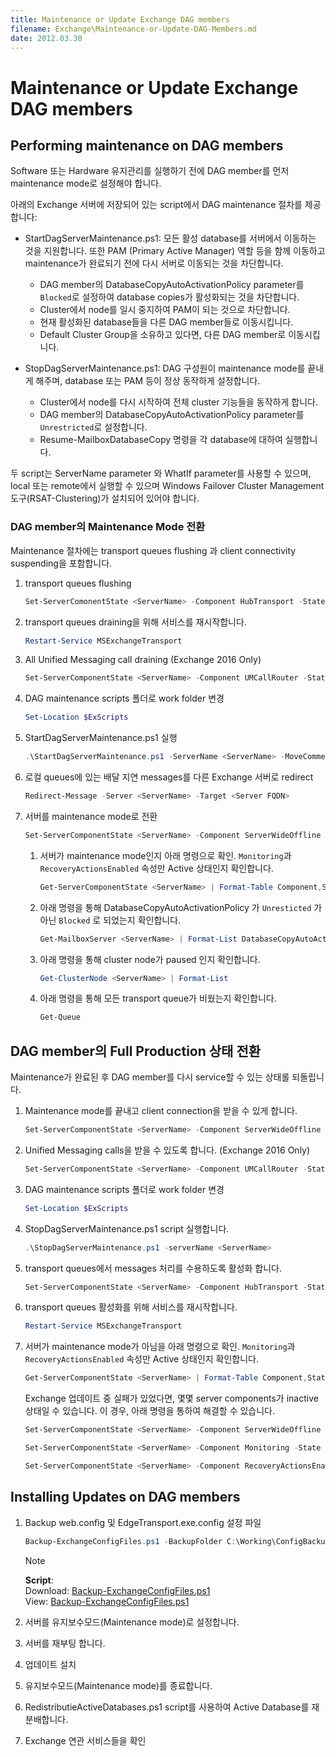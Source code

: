 ```yaml
---
title: Maintenance or Update Exchange DAG members
filename: Exchange\Maintenance-or-Update-DAG-Members.md
date: 2012.03.30
---
```


# Maintenance or Update Exchange DAG members

## Performing maintenance on DAG members

Software 또는 Hardware 유지관리를 실행하기 전에 DAG member를 먼저 maintenance mode로 설정해야 합니다.

아래의 Exchange 서버에 저장되어 있는 script에서 DAG maintenance 절차를 제공합니다:

- StartDagServerMaintenance.ps1: 모든 활성 database를 서버에서 이동하는 것을 지원합니다. 또한 PAM (Primary Active Manager) 역할 등을 함께 이동하고 maintenance가 완료되기 전에 다시 서버로 이동되는 것을 차단합니다.

    - DAG member의 DatabaseCopyAutoActivationPolicy parameter를 `Blocked`로 설정하여 database copies가 활성화되는 것을 차단합니다.
    - Cluster에서 node를 일시 중지하여 PAM이 되는 것으로 차단합니다.
    - 현재 활성화된 database들을 다른 DAG member들로 이동시킵니다.
    - Default Cluster Group을 소유하고 있다면, 다른 DAG member로 이동시킵니다.

- StopDagServerMaintenance.ps1: DAG 구성원이 maintenance mode를 끝내게 해주며, database 또는 PAM 등이 정상 동작하게 설정합니다.

    - Cluster에서 node를 다시 시작하여 전체 cluster 기능들을 동작하게 합니다.
    - DAG member의 DatabaseCopyAutoActivationPolicy parameter를 `Unrestricted`로 설정합니다.
    - Resume-MailboxDatabaseCopy 명령을 각 database에 대하여 실행합니다.


두 script는 ServerName parameter 와 WhatIf parameter를 사용할 수 있으며, local 또는 remote에서 실행할 수 있으며 Windows Failover Cluster Management 도구(RSAT-Clustering)가 설치되어 있어야 합니다.

### DAG member의 Maintenance Mode 전환

Maintenance 절차에는 transport queues flushing 과 client connectivity suspending을 포함합니다.

1. transport queues flushing

    ```powershell
    Set-ServerComonentState <ServerName> -Component HubTransport -State Draining -Requester Maintenance
    ```

1. transport queues draining을 위해 서비스를 재시작합니다.

    ```powershell
    Restart-Service MSExchangeTransport
    ```

1. All Unified Messaging call draining (Exchange 2016 Only)

    ```powershell
    Set-ServerComponentState <ServerName> -Component UMCallRouter -State Draining -Requester Maintenance
    ```

1. DAG maintenance scripts 폴더로 work folder 변경

    ```powershell
    Set-Location $ExScripts
    ```

1. StartDagServerMaintenance.ps1 실행

    ```powershell
    .\StartDagServerMaintenance.ps1 -ServerName <ServerName> -MoveComment Maintenance -PauseClusterNode
    ```

1. 로컬 queues에 있는 배달 지연 messages를 다른 Exchange 서버로 redirect

    ```powershell
    Redirect-Message -Server <ServerName> -Target <Server FQDN>
    ```

1. 서버를 maintenance mode로 전환

    ```powershell
    Set-ServerComponentState <ServerName> -Component ServerWideOffline -State Inactive -Requester Maintenance
    ```

    1. 서버가 maintenance mode인지 아래 명령으로 확인. `Monitoring`과 `RecoveryActionsEnabled` 속성만 Active 상태인지 확인합니다.

        ```powershell
        Get-ServerComponentState <ServerName> | Format-Table Component,State -Autosize
        ```

    1. 아래 명령을 통해 DatabaseCopyAutoActivationPolicy 가 `Unresticted` 가 아닌 `Blocked` 로 되었는지 확인합니다.

        ```powershell
        Get-MailboxServer <ServerName> | Format-List DatabaseCopyAutoActivationPolicy
        ```

    1. 아래 명령을 통해 cluster node가 paused 인지 확인합니다.

        ```powershell
        Get-ClusterNode <ServerName> | Format-List
        ```

    1. 아래 명령을 통해 모든 transport queue가 비웠는지 확인합니다.

        ```powershell
        Get-Queue
        ```

## DAG member의 Full Production 상태 전환

Maintenance가 완료된 후 DAG member를 다시 service할 수 있는 상태롤 되돌립니다.

1. Maintenance mode를 끝내고 client connection을 받을 수 있게 합니다.

    ```powershell
    Set-ServerComponentState <ServerName> -Component ServerWideOffline -State Active -Requester Maintenance
    ```

1. Unified Messaging calls을 받을 수 있도록 합니다. (Exchange 2016 Only)

    ```powershell
    Set-ServerComponentState <ServerName> -Component UMCallRouter -State Active -Requester Maintenance
    ```

1. DAG maintenance scripts 폴더로 work folder 변경

    ```powershell
    Set-Location $ExScripts
    ```

1. StopDagServerMaintenance.ps1 script 실행합니다.

    ```powershell
    .\StopDagServerMaintenance.ps1 -serverName <ServerName>
    ```

1. transport queues에서 messages 처리를 수용하도록 활성화 합니다.

    ```powershell
    Set-ServerComponentState <ServerName> -Component HubTransport -State Active -Requester Maintenance
    ```

1. transport queues 활성화를 위해 서비스를 재시작합니다.

    ```powershell
    Restart-Service MSExchangeTransport
    ```

1. 서버가 maintenance mode가 아님을 아래 명령으로 확인. `Monitoring`과 `RecoveryActionsEnabled` 속성만 Active 상태인지 확인합니다.

    ```powershell
    Get-ServerComponentState <ServerName> | Format-Table Component,State -Autosize
    ```

    Exchange 업데이트 중 실패가 있었다면, 몇몇 server components가 inactive 상태일 수 있습니다. 이 경우, 아래 명령을 통하여 해결할 수 있습니다.

    ```powershell
    Set-ServerComponentState <ServerName> -Component ServerWideOffline -State Active -Requester Functional

    Set-ServerComponentState <ServerName> -Component Monitoring -State Active -Requester Functional

    Set-ServerComponentState <ServerName> -Component RecoveryActionsEnabled -State Active -Requester Functional
    ```


## Installing Updates on DAG members

1. Backup web.config 및 EdgeTransport.exe.config 설정 파일

    ```powershell
    Backup-ExchangeConfigFiles.ps1 -BackupFolder C:\Working\ConfigBackup
    ```

    > [!NOTE]
    > **Script**:  
    > Download: [Backup-ExchangeConfigFiles.ps1](/Tech/Exchange/Backup-ExchangeConfigFiles.ps1)  
    > View: [Backup-ExchangeConfigFiles.ps1](https://github.com/kj-park/Tech/blob/main/Exchange/Backup-ExchangeConfigFiles.ps1)

1. 서버를 유지보수모드(Maintenance mode)로 설정합니다.

1. 서버를 재부팅 합니다.

1. 업데이트 설치

1. 유지보수모드(Maintenance mode)를 종료합니다.

1. RedistributieActiveDatabases.ps1 script를 사용하여 Active Database를 재 분배합니다.

1. Exchange 연관 서비스들을 확인


